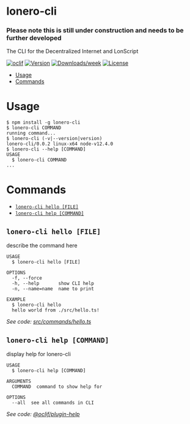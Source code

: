 lonero-cli
==========

### Please note this is still under construction and needs to be further developed

The CLI for the Decentralized Internet and LonScript

[![oclif](https://img.shields.io/badge/cli-oclif-brightgreen.svg)](https://oclif.io)
[![Version](https://img.shields.io/npm/v/lonero-cli.svg)](https://npmjs.org/package/lonero-cli)
[![Downloads/week](https://img.shields.io/npm/dw/lonero-cli.svg)](https://npmjs.org/package/lonero-cli)
[![License](https://img.shields.io/npm/l/lonero-cli.svg)](https://github.com/Lonero-Team/lonero-cli/blob/master/package.json)

<!-- toc -->
* [Usage](#usage)
* [Commands](#commands)
<!-- tocstop -->
# Usage
<!-- usage -->
```sh-session
$ npm install -g lonero-cli
$ lonero-cli COMMAND
running command...
$ lonero-cli (-v|--version|version)
lonero-cli/0.0.2 linux-x64 node-v12.4.0
$ lonero-cli --help [COMMAND]
USAGE
  $ lonero-cli COMMAND
...
```
<!-- usagestop -->
# Commands
<!-- commands -->
* [`lonero-cli hello [FILE]`](#lonero-cli-hello-file)
* [`lonero-cli help [COMMAND]`](#lonero-cli-help-command)

## `lonero-cli hello [FILE]`

describe the command here

```
USAGE
  $ lonero-cli hello [FILE]

OPTIONS
  -f, --force
  -h, --help       show CLI help
  -n, --name=name  name to print

EXAMPLE
  $ lonero-cli hello
  hello world from ./src/hello.ts!
```

_See code: [src/commands/hello.ts](https://github.com/Lonero-Team/lonero-cli/blob/v0.0.2/src/commands/hello.ts)_

## `lonero-cli help [COMMAND]`

display help for lonero-cli

```
USAGE
  $ lonero-cli help [COMMAND]

ARGUMENTS
  COMMAND  command to show help for

OPTIONS
  --all  see all commands in CLI
```

_See code: [@oclif/plugin-help](https://github.com/oclif/plugin-help/blob/v2.2.3/src/commands/help.ts)_
<!-- commandsstop -->
